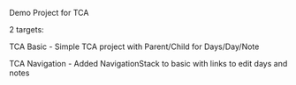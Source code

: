 Demo Project for TCA

2 targets:

TCA Basic - Simple TCA project with Parent/Child for Days/Day/Note

TCA Navigation - Added NavigationStack to basic with links to edit days and notes
